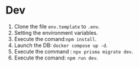 # Dev
1. Clone the file ```env.template``` to ```.env```.
2. Setting the environment variables.
3. Execute the comand:```npm install```.
4. Launch the DB: ```docker compose up -d```.
5. Execute the command : ```npx prisma migrate dev```.
5. Execute the comand: ```npm run dev```.

